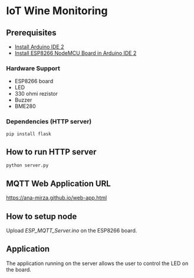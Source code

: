 # IoT Wine Monitoring

## Prerequisites
- [Install Arduino IDE 2](https://docs.arduino.cc/software/ide/#ide-v2)
- [Install ESP8266 NodeMCU Board in Arduino IDE 2](https://randomnerdtutorials.com/installing-esp8266-nodemcu-arduino-ide-2-0/)

### Hardware Support
- ESP8266 board
- LED
- 330 ohmi rezistor
- Buzzer
- BME280

### Dependencies (HTTP server)

```
pip install flask
```

## How to run HTTP server

```
python server.py
```

## MQTT Web Application URL
https://ana-mirza.github.io/web-app.html

## How to setup node
Upload *ESP_MQTT_Server.ino* on the ESP8266 board.

## Application
The application running on the server allows the user to control the LED on the board.
